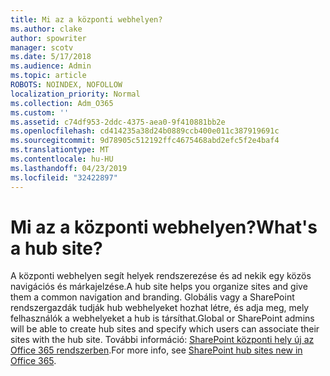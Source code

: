 ```yaml
---
title: Mi az a központi webhelyen?
ms.author: clake
author: spowriter
manager: scotv
ms.date: 5/17/2018
ms.audience: Admin
ms.topic: article
ROBOTS: NOINDEX, NOFOLLOW
localization_priority: Normal
ms.collection: Adm_O365
ms.custom: ''
ms.assetid: c74df953-2ddc-4375-aea0-9f410881bb2e
ms.openlocfilehash: cd414235a38d24b0889ccb400e011c387919691c
ms.sourcegitcommit: 9d78905c512192ffc4675468abd2efc5f2e4baf4
ms.translationtype: MT
ms.contentlocale: hu-HU
ms.lasthandoff: 04/23/2019
ms.locfileid: "32422897"
---
```

# <a name="whats-a-hub-site"></a><span data-ttu-id="93bc5-102">Mi az a központi webhelyen?</span><span class="sxs-lookup"><span data-stu-id="93bc5-102">What's a hub site?</span></span>

<span data-ttu-id="93bc5-103">A központi webhelyen segít helyek rendszerezése és ad nekik egy közös navigációs és márkajelzése.</span><span class="sxs-lookup"><span data-stu-id="93bc5-103">A hub site helps you organize sites and give them a common navigation and branding.</span></span> <span data-ttu-id="93bc5-104">Globális vagy a SharePoint rendszergazdák tudják hub webhelyeket hozhat létre, és adja meg, mely felhasználók a webhelyeket a hub is társíthat.</span><span class="sxs-lookup"><span data-stu-id="93bc5-104">Global or SharePoint admins will be able to create hub sites and specify which users can associate their sites with the hub site.</span></span> <span data-ttu-id="93bc5-105">További információ: [SharePoint központi hely új az Office 365 rendszerben](https://go.microsoft.com/fwlink/?linkid=869388).</span><span class="sxs-lookup"><span data-stu-id="93bc5-105">For more info, see [SharePoint hub sites new in Office 365](https://go.microsoft.com/fwlink/?linkid=869388).</span></span>
  

